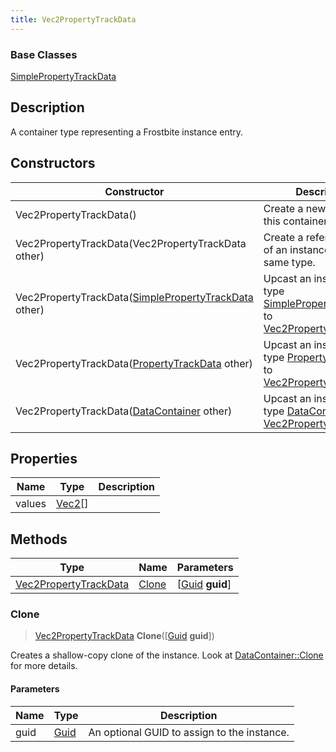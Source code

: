 ```yaml
---
title: Vec2PropertyTrackData
---
```

### Base Classes

[SimplePropertyTrackData](SimplePropertyTrackData)

## Description

A container type representing a Frostbite instance entry.

## Constructors

| Constructor                                                                      | Description                                                                                                                       |
| -------------------------------------------------------------------------------- | --------------------------------------------------------------------------------------------------------------------------------- |
| Vec2PropertyTrackData()                                                          | Create a new instance of this container type.                                                                                     |
| Vec2PropertyTrackData(Vec2PropertyTrackData other)                               | Create a reference copy of an instance of the same type.                                                                          |
| Vec2PropertyTrackData([SimplePropertyTrackData](SimplePropertyTrackData) other)  | Upcast an instance of type [SimplePropertyTrackData](SimplePropertyTrackData) to [Vec2PropertyTrackData](Vec2PropertyTrackData).  |
| Vec2PropertyTrackData([PropertyTrackData](PropertyTrackData) other)              | Upcast an instance of type [PropertyTrackData](PropertyTrackData) to [Vec2PropertyTrackData](Vec2PropertyTrackData).              |
| Vec2PropertyTrackData([DataContainer](/vext/ref/shared/class/datacontainer) other) | Upcast an instance of type [DataContainer](/vext/ref/shared/class/datacontainer) to [Vec2PropertyTrackData](Vec2PropertyTrackData). |

## Properties

| Name   | Type                                  | Description |
| ------ | ------------------------------------- | ----------- |
| values | [Vec2](/vext/ref/shared/class/vec2)\[\] |             |

## Methods

| Type                                           | Name            | Parameters                                     |
| ---------------------------------------------- | --------------- | ---------------------------------------------- |
| [Vec2PropertyTrackData](Vec2PropertyTrackData) | [Clone](#clone) | \[[Guid](/vext/ref/shared/class/guid) **guid**\] |

### Clone

> [Vec2PropertyTrackData](Vec2PropertyTrackData) **Clone**(\[[Guid](/vext/ref/shared/class/guid) **guid**\])

Creates a shallow-copy clone of the instance. Look at [DataContainer::Clone](/vext/ref/shared/class/datacontainer#clone) for more details.

#### Parameters

| Name | Type         | Description                                 |
| ---- | ------------ | ------------------------------------------- |
| guid | [Guid](Guid) | An optional GUID to assign to the instance. |
